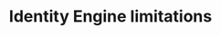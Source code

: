 ---
title: Identity Engine limitations
excerpt: Okta Identity Engine introduces a lot of changes to the Okta platform. Some of these changes result in a lack of support for previously available features.
layout: Guides
sections:
  - main
---